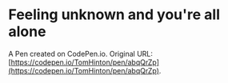 # Feeling unknown and you're all alone

A Pen created on CodePen.io. Original URL: [https://codepen.io/TomHinton/pen/abqQrZp](https://codepen.io/TomHinton/pen/abqQrZp).

